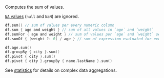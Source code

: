 [//]: # (title: sum)

<!---IMPORT org.jetbrains.kotlinx.dataframe.samples.api.Analyze-->

Computes the sum of values.

[`NA` values](nanAndNa.md#na) (`null` and `NaN`) are ignored.

<!---FUN statisticModes-->

```kotlin
df.sum() // sum of values per every numeric column
df.sum { age and weight } // sum of all values in `age` and `weight`
df.sumFor { age and weight } // sum of values per `age` and `weight` separately
df.sumOf { (weight ?: 0) / age } // sum of expression evaluated for every row
```

<!---END-->

<!---FUN sumAggregations-->

```kotlin
df.age.sum()
df.groupBy { city }.sum()
df.pivot { city }.sum()
df.pivot { city }.groupBy { name.lastName }.sum()
```

<!---END-->

See [statistics](summaryStatistics.md#groupby-statistics) for details on complex data aggregations.
